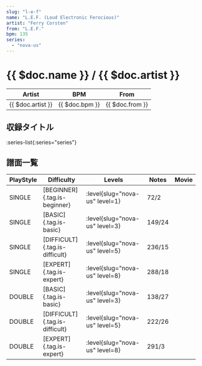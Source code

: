 ```yaml
---
slug: "l-e-f"
name: "L.E.F. (Loud Electronic Ferocious)"
artist: "Ferry Corsten"
from: "L.E.F."
bpm: 135
series:
  - "nova-us"
---
```


# {{ $doc.name }} / {{ $doc.artist }}

|Artist|BPM|From|
|------|---|----|
|{{ $doc.artist }}|{{ $doc.bpm }}|{{ $doc.from }}|

## 収録タイトル

:series-list{:series="series"}

## 譜面一覧

|PlayStyle|Difficulty|Levels|Notes|Movie|
|---------|----------|------|-----|-----|
|SINGLE|[BEGINNER]{.tag.is-beginner}|:level{slug="nova-us" level=1}|72/2||
|SINGLE|[BASIC]{.tag.is-basic}|:level{slug="nova-us" level=3}|149/24||
|SINGLE|[DIFFICULT]{.tag.is-difficult}|:level{slug="nova-us" level=5}|236/15||
|SINGLE|[EXPERT]{.tag.is-expert}|:level{slug="nova-us" level=8}|288/18||
|DOUBLE|[BASIC]{.tag.is-basic}|:level{slug="nova-us" level=3}|138/27||
|DOUBLE|[DIFFICULT]{.tag.is-difficult}|:level{slug="nova-us" level=5}|222/26||
|DOUBLE|[EXPERT]{.tag.is-expert}|:level{slug="nova-us" level=8}|291/3||
